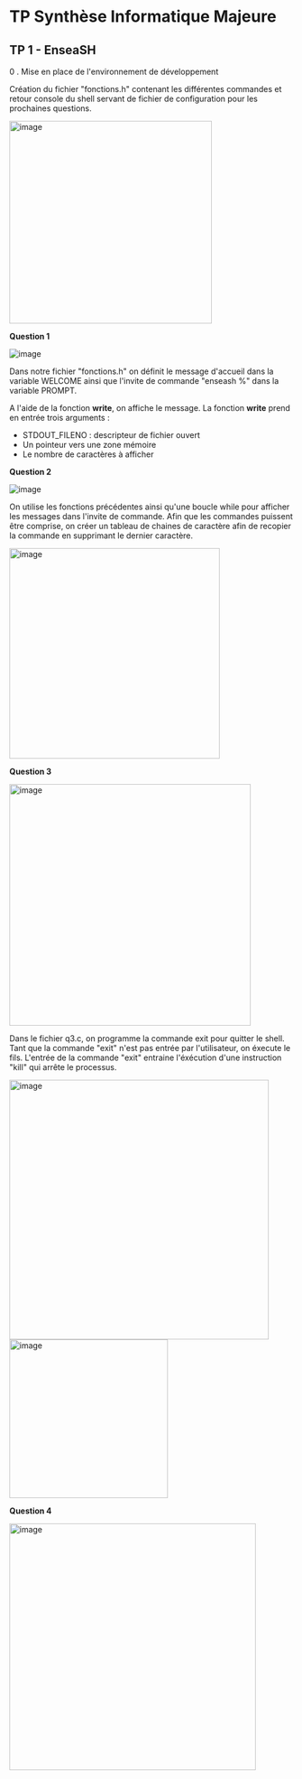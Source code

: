 # TP Synthèse Informatique Majeure
## TP 1 - EnseaSH

0 . Mise en place de l'environnement de développement 

Création du fichier "fonctions.h" contenant les différentes commandes et retour console du shell servant de fichier
de configuration pour les prochaines questions.

<img width="359" alt="image" src="https://github.com/Im4dENSEA/TPSyntheseInfo/assets/146735291/b8153274-d756-42c8-8e43-e0a5fe815619">


**Question 1** 


![image](https://github.com/Im4dENSEA/TPSyntheseInfo/assets/146735291/131f62d7-4b0b-42c5-a1d7-1b3efa76d208)

Dans notre fichier "fonctions.h" on définit le message d'accueil dans la variable WELCOME ainsi
que l'invite de commande "enseash %" dans la variable PROMPT.

 A l'aide de la fonction __write__, on affiche le message.
 La fonction __write__ prend en entrée trois arguments :
 - STDOUT_FILENO : descripteur de fichier ouvert
 - Un pointeur vers une zone mémoire
 - Le nombre de caractères à afficher


**Question 2**


![image](https://github.com/Im4dENSEA/TPSyntheseInfo/assets/146735291/122cf2ea-32aa-40f9-88db-bfdeaf8b6eec)

On utilise les fonctions précédentes ainsi qu'une boucle while pour afficher les messages dans l'invite de commande.
Afin que les commandes puissent être comprise, on créer un tableau de chaines de caractère afin de recopier la commande en supprimant 
le dernier caractère.


<img width="373" alt="image" src="https://github.com/Im4dENSEA/TPSyntheseInfo/assets/146735291/4bef2b74-99f2-4020-a566-2c9df1de987f">

**Question 3**


<img width="428" alt="image" src="https://github.com/Im4dENSEA/TPSyntheseInfo/assets/146735291/1cd4a0ea-9ad3-47b0-826e-73de2a932c8e">

Dans le fichier q3.c, on programme la commande exit pour quitter le shell.
Tant que la commande "exit" n'est pas entrée par l'utilisateur, on éxecute le fils. L'entrée de la commande "exit" entraine l'éxécution d'une instruction "kill" qui arrête le processus.


<img width="460" alt="image" src="https://github.com/Im4dENSEA/TPSyntheseInfo/assets/146735291/84bad72e-9800-4435-b005-b8cf4da72986">



<img width="281" alt="image" src="https://github.com/Im4dENSEA/TPSyntheseInfo/assets/146735291/5b6de963-c3bf-4770-b600-8b9d58acff89">

**Question 4**


<img width="437" alt="image" src="https://github.com/Im4dENSEA/TPSyntheseInfo/assets/146735291/7322ba66-d5b4-4051-bdb0-f36063385b8c">



